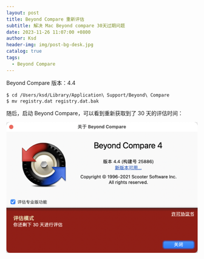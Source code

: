 ```yaml
---
layout: post
title: Beyond Compare 重新评估
subtitle: 解决 Mac Beyond compare 30天过期问题
date: 2023-11-26 11:07:00 +0800
author: Ksd
header-img: img/post-bg-desk.jpg
catalog: true
tags:
  - Beyond Compare
---
```


Beyond Compare 版本：4.4

```
$ cd /Users/ksd/Library/Application\ Support/Beyond\ Compare
$ mv registry.dat registry.dat.bak
```

随后，启动 Beyond Compare，可以看到重新获取到了 30 天的评估时间：

![](https://raw.githubusercontent.com/kingsd041/picture/main/202311262056953.png)
